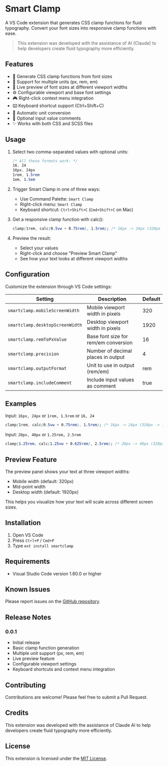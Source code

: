 # Smart Clamp

A VS Code extension that generates CSS clamp functions for fluid typography. Convert your font sizes into responsive clamp functions with ease.

> This extension was developed with the assistance of AI (Claude) to help developers create fluid typography more efficiently.

## Features

- 🎯 Generate CSS clamp functions from font sizes
- 📏 Support for multiple units (px, rem, em)
- 👀 Live preview of font sizes at different viewport widths
- ⚙️ Configurable viewport and base font settings
- 🎮 Right-click context menu integration
- ⌨️ Keyboard shortcut support (Ctrl+Shift+C)
- 🔄 Automatic unit conversion
- 📝 Optional input value comments
- ✨ Works with both CSS and SCSS files

## Usage

1. Select two comma-separated values with optional units:

   ```css
   /* All these formats work: */
   16, 24
   16px, 24px
   1rem, 1.5rem
   1em, 1.5em
   ```

2. Trigger Smart Clamp in one of three ways:

   - Use Command Palette: `Smart Clamp`
   - Right-click menu: `Smart Clamp`
   - Keyboard shortcut: `Ctrl+Shift+C` (`Cmd+Shift+C` on Mac)

3. Get a responsive clamp function with calc():

   ```css
   clamp(1rem, calc(0.5vw + 0.75rem), 1.5rem); /* 16px -> 24px (320px -> 1920px) */
   ```

4. Preview the result:
   - Select your values
   - Right-click and choose "Preview Smart Clamp"
   - See how your text looks at different viewport widths

## Configuration

Customize the extension through VS Code settings:

| Setting                         | Description                          | Default |
| ------------------------------- | ------------------------------------ | ------- |
| `smartclamp.mobileScreenWidth`  | Mobile viewport width in pixels      | 320     |
| `smartclamp.desktopScreenWidth` | Desktop viewport width in pixels     | 1920    |
| `smartclamp.remToPxValue`       | Base font size for rem/em conversion | 16      |
| `smartclamp.precision`          | Number of decimal places in output   | 4       |
| `smartclamp.outputFormat`       | Unit to use in output (rem/em)       | rem     |
| `smartclamp.includeComment`     | Include input values as comment      | true    |

## Examples

Input: `16px, 24px` or `1rem, 1.5rem` or `16, 24`

```css
clamp(1rem, calc(0.5vw + 0.75rem), 1.5rem); /* 16px -> 24px (320px -> 1920px) */
```

Input: `20px, 40px` or `1.25rem, 2.5rem`

```css
clamp(1.25rem, calc(1.25vw + 0.625rem), 2.5rem); /* 20px -> 40px (320px -> 1920px) */
```

## Preview Feature

The preview panel shows your text at three viewport widths:

- Mobile width (default: 320px)
- Mid-point width
- Desktop width (default: 1920px)

This helps you visualize how your text will scale across different screen sizes.

## Installation

1. Open VS Code
2. Press `Ctrl+P` / `Cmd+P`
3. Type `ext install smartclamp`

## Requirements

- Visual Studio Code version 1.60.0 or higher

## Known Issues

Please report issues on the [GitHub repository](https://github.com/albynbabu97/smartclamp.git).

## Release Notes

### 0.0.1

- Initial release
- Basic clamp function generation
- Multiple unit support (px, rem, em)
- Live preview feature
- Configurable viewport settings
- Keyboard shortcuts and context menu integration

## Contributing

Contributions are welcome! Please feel free to submit a Pull Request.

## Credits

This extension was developed with the assistance of Claude AI to help developers create fluid typography more efficiently.

## License

This extension is licensed under the [MIT License](LICENSE).
